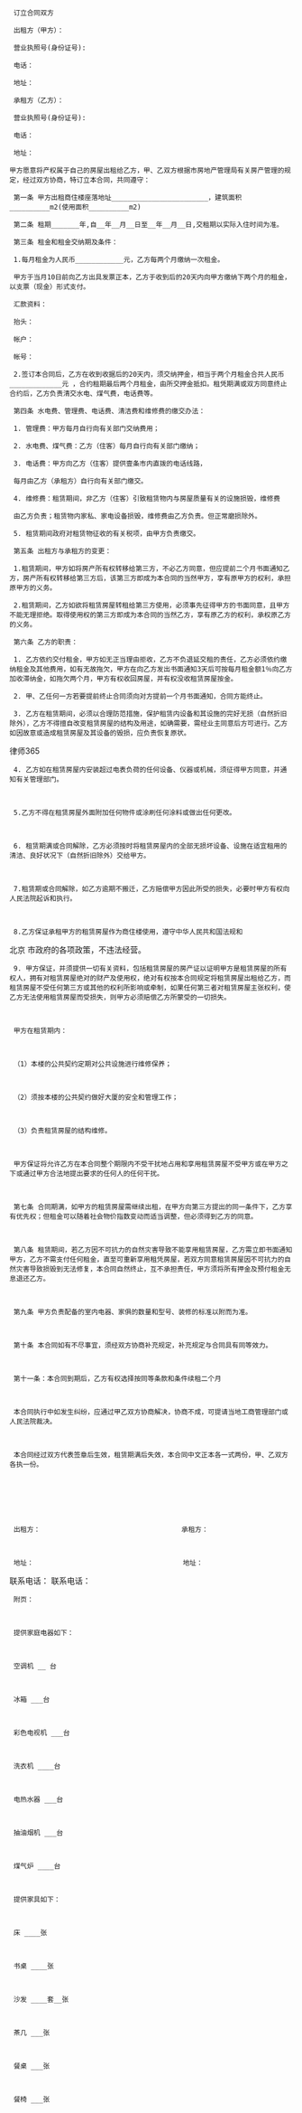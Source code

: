 
     订立合同双方 
 
     出租方（甲方）： 
 
     营业执照号(身份证号): 
 
     电话： 
 
     地址： 
 
     承租方（乙方）： 
 
     营业执照号(身份证号): 
 
     电话： 
 
     地址： 
 
    甲方愿意将产权属于自己的房屋出租给乙方，甲、乙双方根据市房地产管理局有关房产管理的规定，经过双方协商，特订立本合同，共同遵守： 
 
     第一条 甲方出租商住楼座落地址________________________，建筑面积__________m2(使用面积__________m2) 
 
     第二条 租期_______年,自__年__月__日至__年__月__日,交租期以实际入住时间为准。 
 
     第三条 租金和租金交纳期及条件： 
 
     1.每月租金为人民币____________元，乙方每两个月缴纳一次租金。 
 
     甲方于当月10日前向乙方出具发票正本，乙方于收到后的20天内向甲方缴纳下两个月的租金，以支票（现金）形式支付。 
 
     汇款资料： 
 
     抬头： 
 
     帐户： 
 
     帐号： 
 
     2.签订本合同后，乙方在收到收据后的20天内，须交纳押金，相当于两个月租金合共人民币_____________元 ，合约租期最后两个月租金，由所交押金抵扣。租凭期满或双方同意终止合约后，乙方负责清交水电、煤气费，电话费等。 
 
     第四条 水电费、管理费、电话费、清洁费和维修费的缴交办法： 
 
     1. 管理费：甲方每月自行向有关部门交纳费用； 
 
     2. 水电费、煤气费：乙方（住客）每月自行向有关部门缴纳； 
 
     3. 电话费：甲方向乙方（住客）提供壹条市内直拨的电话线路， 
 
     每月由乙方（承租方）自行向有关部门缴交。 
 
     4. 维修费：租赁期间，非乙方（住客）引致租赁物内与房屋质量有关的设施损毁，维修费 
 
     由乙方负责；租赁物内家私、家电设备损毁，维修费由乙方负责。但正常磨损除外。 
 
     5. 租赁期间政府对租赁物征收的有关税项，由甲方负责缴交。 
 
     第五条 出租方与承租方的变更： 
 
     1.租赁期间，甲方如将房产所有权转移给第三方，不必乙方同意，但应提前二个月书面通知乙方，房产所有权转移给第三方后，该第三方即成为本合同的当然甲方，享有原甲方的权利，承担原甲方的义务。 
 
     2.租赁期间，乙方如欲将租赁房屋转租给第三方使用，必须事先征得甲方的书面同意，且甲方不能无理拒绝。取得使用权的第三方即成为本合同的当然乙方，享有原乙方的权利，承权原乙方的义务。 
 
     第六条 乙方的职责： 
 
     1. 乙方依约交付租金，甲方如无正当理由拒收，乙方不负退延交租的责任，乙方必须依约缴纳租金及其他费用，如有无故拖欠，甲方在向乙方发出书面通知3天后可按每月租金额1％向乙方加收滞纳金，如拖欠两个月，甲方有权收回房屋，并有权没收租赁房屋按金。 
 
     2. 甲、乙任何一方若要提前终止合同须向对方提前一个月书面通知，合同方能终止。 
 
     3. 乙方在租赁期间，必须以合理防范措施，保护租赁内设备和其设施的完好无损（自然折旧除外），乙方不得擅自改变租赁房屋的结构及用途，如确需要，需经业主同意后方可进行。乙方如因故意或造成租赁房屋及其设备的毁损，应负责恢复原状。 
 




 
律师365






     4. 乙方如在租赁房屋内安装超过电表负荷的任何设备、仪器或机械，须征得甲方同意，并通知有关管理部门。 

 

     5.乙方不得在租赁房屋外面附加任何物件或涂刷任何涂料或做出任何更改。 

 

     6. 租赁期满或合同解除，乙方必须按时将租赁房屋内的全部无损坏设备、设施在适宜租用的清洁、良好状况下（自然折旧除外）交给甲方。 

 

     7.租赁期或合同解除，如乙方逾期不搬迁，乙方赔偿甲方因此所受的损失，必要时甲方有权向人民法院起诉和执行。 

 

     8.乙方保证承租甲方的租赁房屋作为商住楼使用，遵守中华人民共和国法规和

北京
市政府的各项政策，不违法经营。 

 

     9. 甲方保证，并须提供一切有关资料，包括租赁房屋的房产证以证明甲方是租赁房屋的所有权人，拥有对租赁房屋绝对的财产及使用权，绝对有权按本合同规定将租赁房屋出租给乙方，而租赁房屋不受任何第三方或其他的权利所影响或牵制，如果任何第三者对租赁房屋主张权利，使乙方无法使用租赁房屋而受损失，则甲方必须赔偿乙方所蒙受的一切损失。 

 

     甲方在租赁期内： 

 

     （1）本楼的公共契约定期对公共设施进行维修保养； 

 

     （2）须按本楼的公共契约做好大厦的安全和管理工作； 

 

     （3）负责租赁房屋的结构维修。 

 

     甲方保证将允许乙方在本合同整个期限内不受干扰地占用和享用租赁房屋不受甲方或在甲方之下或通过甲方合法地提出要求的任何人的任何干扰。 

 

     第七条 合同期满，如甲方的租赁房屋需继续出租，在甲方向第三方提出的同一条件下，乙方享有优先权；但租金可以随着社会物价指数变动而适当调整，但必须得到乙方的同意。 

 

     第八条 租赁期间，若乙方因不可抗力的自然灾害导致不能享用租赁房屋，乙方需立即书面通知甲方，乙方不需支付任何租金，直至可重新享用租凭房屋，若双方同意租赁房屋因不可抗力的自然灾害导致损毁到无法修复，本合同自然终止，互不承担责任，甲方须将所有押金及预付租金无息退还乙方。 

 

     第九条 甲方负责配备的室内电器、家俱的数量和型号、装修的标准以附而为准。 

 

     第十条 本合同如有不尽事宜，须经双方协商补充规定，补充规定与合同具有同等效力。 

 

     第十一条：本合同到期后，乙方有权选择按同等条款和条件续租二个月 

 

     本合同执行中如发生纠纷，应通过甲乙双方协商解决，协商不成，可提请当地工商管理部门或人民法院裁决。 

 

     本合同经过双方代表签章后生效，租赁期满后失效，本合同中文正本各一式两份，甲、乙双方各执一份。 

 

      

 

     出租方：                                   承租方： 

 

     地址：                                     地址： 

 联系电话：                                 联系电话： 

 

    

 

     附页： 

 

     提供家庭电器如下： 

 

     空调机 __ 台 

 

     冰箱 ___台 

 

     彩色电视机 ___台 

 

     洗衣机 ____台 

 

     电热水器 ___台 

 

     抽油烟机 ___台 

 

     煤气炉 ____台 

 

     提供家具如下： 

 

     床 ____张 

 

     书桌 ____张 

 

     沙发 ____套__张 

 

     茶几 ___张 

 

     餐桌 ___张 

 

     餐椅 ___张  


 

 
 
 
 
 
  


  
 

  


  


  
 
 
 
 

